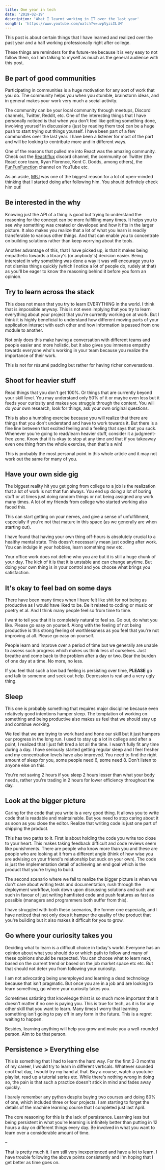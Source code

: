 ```yaml
---
title: One year in tech
date: '2019-02-19'
description: 'What I learnt working in IT over the last year'
songUrl: 'https://www.youtube.com/watch?v=uvpVyziILlM'
---
```


This post is about certain things that I have learned and realized over the past year and a half working professionally right after college.

These things are reminders for the future-me because it is very easy to not follow them, so I am talking to myself as much as the general audience with this post.

## Be part of good communities

Participating in communities is a huge motivation for any sort of work that you do. The community helps you when you stumble, brainstorm ideas, and in general makes your work very much a social activity.

The community can be your local community through meetups, Discord channels, Twitter, Reddit, etc. One of the interesting things that I have personally noticed is that when you don't feel like getting something done, involving yourself in discussions (just by reading them too) can be a huge push to start trying out things yourself. I have been part of a few communities over the last year. I have been a listener for most of the part and will be looking to contribute more and in different ways.

One of the reasons that pulled me into React was the amazing community. Check out the [Reactiflux](https://www.reactiflux.com/) discord channel, the community on Twitter (the React core team, Ryan Florence, Kent C. Dodds, among others), the [FunFunFunction](https://www.youtube.com/channel/UCO1cgjhGzsSYb1rsB4bFe4Q) channel on YouTube etc.

As an aside, [MPJ](https://twitter.com/mpjme) was one of the biggest reason for a lot of open-minded thinking that I started doing after following him. You should definitely check him out!

## Be interested in the why

Knowing just the API of a thing is good but trying to understand the reasoning for the concept can be more fulfilling many times. It helps you to see why something was created or developed and how it fits in the larger picture. It also makes you realize that a lot of what you learn is readily transferable to various other things. And that can enable you to concentrate on building solutions rather than keep worrying about the tools.

Another advantage of this, that I have picked up, is that it makes being empathetic towards a library's (or anybody's) decision easier. Being interested in why something was done a way it was will encourage you to not dismiss things quickly (which I notice a lot of people do, rudely at that) as you'll be eager to know the reasoning behind it before you form an opinion.

## Try to learn across the stack

This does not mean that you try to learn EVERYTHING in the world. I think that is impossible anyway. This is not even implying that you try to learn everything about your project that you're currently working on at work. But I think it is highly beneficial to understand how different moving parts of your application interact with each other and how information is passed from one module to another.

Not only does this make having a conversation with different teams and people easier and more holistic, but it also gives you immense empathy towards everyone who's working in your team because you realize the importance of their work.

This is not for résumé padding but rather for having richer conversations.

## Shoot for heavier stuff

Read things that you don't get 100%. Or things that are currently beyond your skill level. You may understand only 50% of it or maybe even less but it feeds your curiosity and makes you struggle through the content. You will do your own research, look for things, ask your own original questions.

This is also a humbling exercise because you will realize that there are things that you don't understand and have to work towards it. But there is a fine line between that excited feeling and a feeling that says that you suck. Whenever you're going to read/learn heavier stuff, consider it a judgment-free zone. Know that it is okay to stop at any time and that if you takeaway even one thing from the whole exercise, then that's a win!

This is probably the most personal point in this whole article and it may not work out the same for many of you.

## Have your own side gig

The biggest reality hit you get going from college to a job is the realization that a lot of work is not that fun always. You end up doing a lot of boring stuff or at times just doing random things or not being assigned any work many times. A lot of my friends from college who started working also faced this.

This can start getting on your nerves, and give a sense of unfulfillment, especially if you're not that mature in this space (as we generally are when starting out).

I have found that having your own thing off-hours is absolutely crucial to a healthy mental state. This doesn't necessarily mean just coding after work. You can indulge in your hobbies, learn something new etc.

Your office work does not define who you are but it is still a huge chunk of your day. The kick of it is that it is unstable and can change anytime. But doing your own thing is in your control and you choose what brings you satisfaction.

## It's okay to feel bad on some days

There have been many times when I have felt like shit for not being as productive as I would have liked to be. Be it related to coding or music or poetry et al. And I think many people feel so from time to time.

I want to tell you that it is completely natural to feel so. Go out, do what you like. Please go easy on yourself. Along with the feeling of not being productive is this strong feeling of worthlessness as you feel that you're not improving at all. Please go easy on yourself.

People learn and improve over a period of time but we generally are unable to assess such progress which makes us think less of ourselves. Just breathe and come back to the problem after a day or two. Bear the burden of one day at a time. No more, no less.

If you feel that such a low bad feeling is persisting over time, __PLEASE__ go and talk to someone and seek out help. Depression is real and a very ugly thing.

## Sleep

This one is probably something that requires major discipline because even relatively good intentions hamper sleep. The temptation of working on something and being productive also makes us feel that we should stay up and continue working.

We feel that we are trying to work hard and hone our skill but it just hampers our progress in the long run. I used to stay up a lot in college and after a point, I realized that I just felt tired a lot all the time. I wasn't fully fit any time during a day. I have seriously started getting regular sleep and I feel fresher and my concentration levels have also improved. You need to find the right amount of sleep for you, some people need 6, some need 8. Don't listen to anyone else on this.

You're not saving 2 hours if you sleep 2 hours lesser than what your body needs, rather you're trading in 2 hours for lower efficiency throughout the day.

## Look at the bigger picture

Caring for the code that you write is a very good thing. It allows you to write code that is readable and maintainable. But you need to stop caring about it as soon as you close the editor. Realize that writing code is just one part of shipping the product.

This has two paths to it. First is about holding the code you write too close to your heart. This makes taking feedback difficult and code reviews seem like punishments. There are people who know more than you and these are people who are looking at it from a different angle (think of how wise you are advising on your friend's relationship but suck on your own). The code is just the implementation detail of achieving an end goal which is the product that you're trying to build.

The second scenario where we fail to realize the bigger picture is when we don't care about writing tests and documentation, rush through the deployment workflow, look down upon discussing solutions and such and such in favour of just writing hamfisted code and push features as fast as possible (managers and programmers both suffer from this).

I have struggled with both these scenarios, the former one especially, and I have noticed that not only does it hamper the quality of the product that you're building but it also makes it difficult for you to grow.

## Go where your curiosity takes you

Deciding what to learn is a difficult choice in today's world. Everyone has an opinion about what you should do or which path to follow and many of these opinions should be respected. You can choose what to learn next, based on the current trend or based on the job market space etc etc. But that should not deter you from following your curiosity.

I am not advocating being unemployed and learning a dead technology because that isn't pragmatic. But once you are in a job and are looking to learn something, go where your curiosity takes you.

Sometimes satiating that knowledge thirst is so much more important that it doesn't matter if no one is paying you. This is true for tech, as it is for any other skill that you want to learn. Many times I worry that learning something isn't going to pay off in any form in the future. This is a regret waiting to happen.

Besides, learning anything will help you grow and make you a well-rounded person. Aim to be that person.

## Persistence > Everything else

This is something that I had to learn the hard way. For the first 2-3 months of my career, I would try to learn in different verticals. Whatever sounded cool that day, I would try my hand at that. Buy a course, watch a youtube playlist, read up a tutorial series etc. While there's nothing wrong in doing so, the pain is that such a practice doesn't stick in mind and fades away quickly.

I barely remember any python despite buying two courses and doing 80% of one, which included three or four projects. I am starting to forget the details of the machine learning course that I completed just last April.

The core reasoning for this is the lack of persistence. Learning less but being persistent in what you're learning is infinitely better than putting in 12 hours a day on different things every day. Be involved in what you want to learn over a considerable amount of time.


–

That is pretty much it. I am still very inexperienced and have a lot to learn. I have trouble following the above points consistently and I'm hoping that I get better as time goes on.

